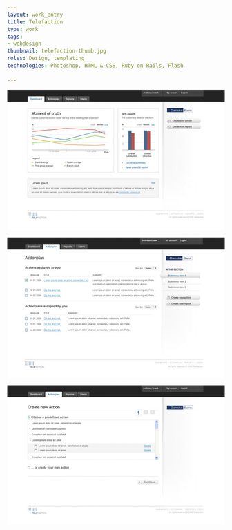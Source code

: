 ```yaml
---
layout: work_entry
title: Telefaction
type: work
tags:
- webdesign
thumbnail: telefaction-thumb.jpg
roles: Design, templating
technologies: Photoshop, HTML & CSS, Ruby on Rails, Flash

---
```


<p><img src="/images/work/2010-06-22_telefaction_1.jpg" class="illustration" title="Screenshot 1" alt="Screenshot 1" /></p>

<p><img src="/images/work/2010-06-22_telefaction_2.jpg" class="illustration" title="Screenshot 2" alt="Screenshot 2" /></p>

<p><img src="/images/work/2010-06-22_telefaction_3.jpg" class="illustration" title="Screenshot 3" alt="Screenshot 3" /></p>


